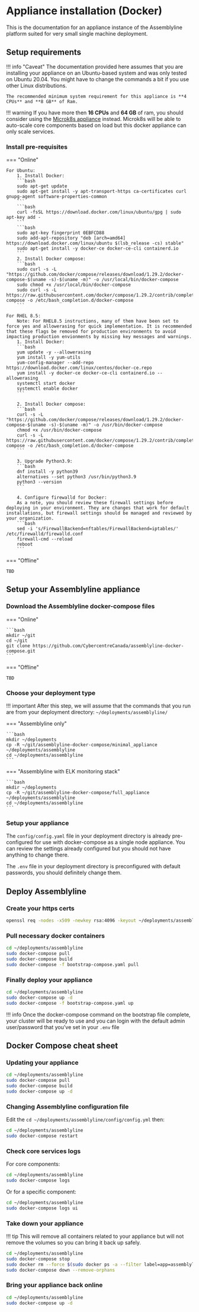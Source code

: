 # Appliance installation (Docker)

This is the documentation for an appliance instance of the Assemblyline platform suited for very small single machine deployment.

## Setup requirements

!!! info "Caveat"
    The documentation provided here assumes that you are installing your appliance on an Ubuntu-based system and was only tested on Ubuntu 20.04. You might have to change the commands a bit if you use other Linux distributions.

    The recommended minimum system requirement for this appliance is **4 CPUs** and **8 GB** of Ram.

!!! warning
    If you have more then **16 CPUs** and **64 GB** of ram, you should consider using the [Microk8s appliance](../appliance/) instead. Microk8s will be able to auto-scale core components based on load but this docker appliance can only scale services.

### Install pre-requisites
=== "Online"

    For Ubuntu:
        1. Install Docker:
        ```bash
        sudo apt-get update
        sudo apt-get install -y apt-transport-https ca-certificates curl gnupg-agent software-properties-common
        ```
        ```bash
        curl -fsSL https://download.docker.com/linux/ubuntu/gpg | sudo apt-key add -
        ```
        ```bash
        sudo apt-key fingerprint 0EBFCD88
        sudo add-apt-repository "deb [arch=amd64] https://download.docker.com/linux/ubuntu $(lsb_release -cs) stable"
        sudo apt-get install -y docker-ce docker-ce-cli containerd.io
        ```
        2. Install Docker compose:
        ```bash
        sudo curl -s -L "https://github.com/docker/compose/releases/download/1.29.2/docker-compose-$(uname -s)-$(uname -m)" -o /usr/local/bin/docker-compose
        sudo chmod +x /usr/local/bin/docker-compose
        sudo curl -s -L https://raw.githubusercontent.com/docker/compose/1.29.2/contrib/completion/bash/docker-compose -o /etc/bash_completion.d/docker-compose
        ```
    
    For RHEL 8.5:
        Note: For RHEL8.5 instructions, many of them have been set to force yes and allowerasing for quick implementation. It is recommended that these flags be removed for production environments to avoid impacting production envionments by missing key messages and warnings.
        1. Install Docker:
        ```bash
        yum update -y --allowerasing
        yum install -y yum-utils
        yum-config-manager --add-repo https://download.docker.com/linux/centos/docker-ce.repo
        yum install -y docker-ce docker-ce-cli containerd.io --allowerasing
        systemctl start docker
        systemctl enable docker
        ```
        
        2. Install Docker compose:
        ```bash
        curl -s -L "https://github.com/docker/compose/releases/download/1.29.2/docker-compose-$(uname -s)-$(uname -m)" -o /usr/bin/docker-compose
        chmod +x /usr/bin/docker-compose
        curl -s -L https://raw.githubusercontent.com/docker/compose/1.29.2/contrib/completion/bash/docker-compose -o /etc/bash_completion.d/docker-compose
        ```
        
        3. Upgrade Python3.9:
        ```bash
        dnf install -y python39
        alternatives --set python3 /usr/bin/python3.9
        python3 --version
        ```
                
        4. Configure firewalld for Docker:
        As a note, you should review these firewall settings before deploying in your environment. They are changes that work for default installations, but firewall settings should be managed and reviewed by your organization.
        ```bash
        sed -i 's/FirewallBackend=nftables/FirewallBackend=iptables/' /etc/firewalld/firewalld.conf
        firewall-cmd --reload
        reboot
        ```

=== "Offline"

    TBD

## Setup your Assemblyline appliance

### Download the Assemblyline docker-compose files

=== "Online"

    ```bash
    mkdir ~/git
    cd ~/git
    git clone https://github.com/CybercentreCanada/assemblyline-docker-compose.git
    ```

=== "Offline"

    TBD

### Choose your deployment type

!!! important
    After this step, we will assume that the commands that you run are from your deployment directory: ```~/deployments/assemblyline/```

=== "Assemblyline only"

    ```bash
    mkdir ~/deployments
    cp -R ~/git/assemblyline-docker-compose/minimal_appliance ~/deployments/assemblyline
    cd ~/deployments/assemblyline
    ```

=== "Assemblyline with ELK monitoring stack"

    ```bash
    mkdir ~/deployments
    cp -R ~/git/assemblyline-docker-compose/full_appliance ~/deployments/assemblyline
    cd ~/deployments/assemblyline
    ```

### Setup your appliance

The ```config/config.yaml``` file in your deployment directory is already pre-configured for use with docker-compose as a single node appliance. You can review the settings already configured but you should not have anything to change there.

The ```.env``` file in your deployment directory is preconfigured with default passwords, you should definitely change them.

## Deploy Assemblyline

### Create your https certs

```bash
openssl req -nodes -x509 -newkey rsa:4096 -keyout ~/deployments/assemblyline/config/nginx.key -out ~/deployments/assemblyline/config/nginx.crt -days 365 -subj "/C=CA/ST=Ontario/L=Ottawa/O=CCCS/CN=assemblyline.local"
```

### Pull necessary docker containers

```bash
cd ~/deployments/assemblyline
sudo docker-compose pull
sudo docker-compose build
sudo docker-compose -f bootstrap-compose.yaml pull
```

### Finally deploy your appliance

```bash
cd ~/deployments/assemblyline
sudo docker-compose up -d
sudo docker-compose -f bootstrap-compose.yaml up
```

!!! info
    Once the docker-compose command on the bootstrap file complete, your cluster will be ready to use and you can login with the default admin user/password that you've set in your ```.env``` file


## Docker Compose cheat sheet

### Updating your appliance

```bash
cd ~/deployments/assemblyline
sudo docker-compose pull
sudo docker-compose build
sudo docker-compose up -d
```

### Changing Assemblyline configuration file

Edit the ```cd ~/deployments/assemblyline/config/config.yml``` then:

```bash
cd ~/deployments/assemblyline
sudo docker-compose restart
```

### Check core services logs

For core components:
```bash
cd ~/deployments/assemblyline
sudo docker-compose logs
```
Or for a specific component:
```bash
cd ~/deployments/assemblyline
sudo docker-compose logs ui
```

### Take down your appliance

!!! tip
    This will remove all containers related to your appliance but will not remove the volumes so you can bring it back up safely.

```bash
cd ~/deployments/assemblyline
sudo docker-compose stop
sudo docker rm --force $(sudo docker ps -a --filter label=app=assemblyline -q)
sudo docker-compose down --remove-orphans
```

### Bring your appliance back online

```bash
cd ~/deployments/assemblyline
sudo docker-compose up -d
```
